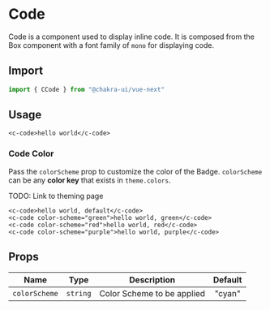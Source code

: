 # Code

Code is a component used to display inline code. It is composed from the Box component with a font family of `mono` for displaying code.

## Import

```js
import { CCode } from "@chakra-ui/vue-next"
```

## Usage
```vue
<c-code>hello world</c-code>
```

### Code Color

Pass the `colorScheme` prop to customize the color of the Badge. `colorScheme` can be any **color key** that exists in `theme.colors`.

TODO: Link to theming page

```vue
<c-code>hello world, default</c-code>
<c-code color-scheme="green">hello world, green</c-code>
<c-code color-scheme="red">hello world, red</c-code>
<c-code color-scheme="purple">hello world, purple</c-code>
```

## Props

| Name | Type | Description | Default |
| :---: | :---: | :---: | :---: |
|`colorScheme`|`string`|Color Scheme to be applied|"cyan" | "gray" | "green" | "orange" | "pink" | "purple" | "red" | "teal" | "yellow" | "whiteAlpha" | "blackAlpha" | "linkedin" | "facebook" | "messenger" | "whatsapp" | "twitter" | "telegram"`|`"gray"`|
